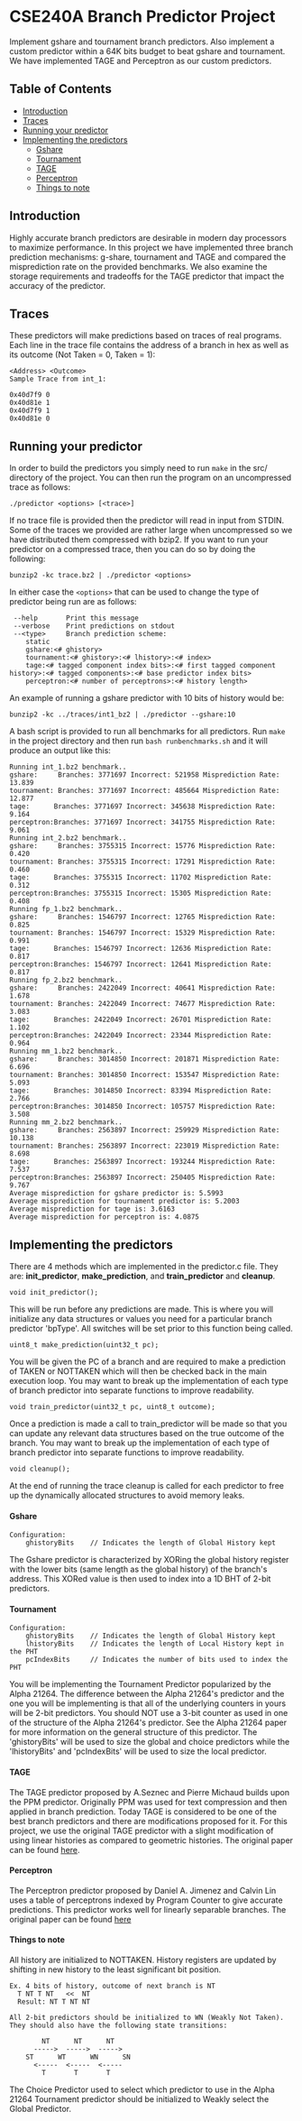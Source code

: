 # CSE240A Branch Predictor Project

Implement gshare and tournament branch predictors. Also implement a custom predictor within a 64K bits budget to beat gshare and tournament. We have implemented TAGE and Perceptron as our custom predictors.

## Table of Contents
  * [Introduction](#introduction)
  * [Traces](#traces)
  * [Running your predictor](#running-your-predictor)
  * [Implementing the predictors](#implementing-the-predictors)
    - [Gshare](#gshare)
    - [Tournament](#tournament)
    - [TAGE](#tage)
    - [Perceptron](#perceptron)
    - [Things to note](#things-to-note)

## Introduction

Highly accurate branch predictors are desirable in modern day processors to maximize performance. In this project we have implemented three branch prediction mechanisms: g-share, tournament and TAGE and compared the misprediction rate on the provided benchmarks. We also examine the storage requirements and tradeoffs for the TAGE predictor that impact the accuracy of the predictor.


## Traces

These predictors will make predictions based on traces of real programs.  Each line in the trace file contains the address of a branch in hex as well as its outcome (Not Taken = 0, Taken = 1):

```
<Address> <Outcome>
Sample Trace from int_1:

0x40d7f9 0
0x40d81e 1
0x40d7f9 1
0x40d81e 0
```


## Running your predictor

In order to build the predictors you simply need to run `make` in the src/ directory of the project.  You can then run the program on an uncompressed trace as follows:   

`./predictor <options> [<trace>]`

If no trace file is provided then the predictor will read in input from STDIN. Some of the traces we provided are rather large when uncompressed so we have distributed them compressed with bzip2. If you want to run your predictor on a compressed trace, then you can do so by doing the following:

`bunzip2 -kc trace.bz2 | ./predictor <options>`

In either case the `<options>` that can be used to change the type of predictor
being run are as follows:

```
 --help       Print this message
 --verbose    Print predictions on stdout
 --<type>     Branch prediction scheme:
    static
    gshare:<# ghistory>
    tournament:<# ghistory>:<# lhistory>:<# index>
    tage:<# tagged component index bits>:<# first tagged component history>:<# tagged components>:<# base predictor index bits>
    perceptron:<# number of perceptrons>:<# history length>

```
An example of running a gshare predictor with 10 bits of history would be:   

`bunzip2 -kc ../traces/int1_bz2 | ./predictor --gshare:10`

A bash script is provided to run all benchmarks for all predictors. Run `make` in the project directory and then run `bash runbenchmarks.sh` and it will produce an output like this:

```
Running int_1.bz2 benchmark..
gshare:     Branches: 3771697 Incorrect: 521958 Misprediction Rate: 13.839
tournament: Branches: 3771697 Incorrect: 485664 Misprediction Rate: 12.877
tage:      Branches: 3771697 Incorrect: 345638 Misprediction Rate: 9.164
perceptron:Branches: 3771697 Incorrect: 341755 Misprediction Rate: 9.061
Running int_2.bz2 benchmark..
gshare:     Branches: 3755315 Incorrect: 15776 Misprediction Rate: 0.420
tournament: Branches: 3755315 Incorrect: 17291 Misprediction Rate: 0.460
tage:      Branches: 3755315 Incorrect: 11702 Misprediction Rate: 0.312
perceptron:Branches: 3755315 Incorrect: 15305 Misprediction Rate: 0.408
Running fp_1.bz2 benchmark..
gshare:     Branches: 1546797 Incorrect: 12765 Misprediction Rate: 0.825
tournament: Branches: 1546797 Incorrect: 15329 Misprediction Rate: 0.991
tage:      Branches: 1546797 Incorrect: 12636 Misprediction Rate: 0.817
perceptron:Branches: 1546797 Incorrect: 12641 Misprediction Rate: 0.817
Running fp_2.bz2 benchmark..
gshare:     Branches: 2422049 Incorrect: 40641 Misprediction Rate: 1.678
tournament: Branches: 2422049 Incorrect: 74677 Misprediction Rate: 3.083
tage:      Branches: 2422049 Incorrect: 26701 Misprediction Rate: 1.102
perceptron:Branches: 2422049 Incorrect: 23344 Misprediction Rate: 0.964
Running mm_1.bz2 benchmark..
gshare:     Branches: 3014850 Incorrect: 201871 Misprediction Rate: 6.696
tournament: Branches: 3014850 Incorrect: 153547 Misprediction Rate: 5.093
tage:      Branches: 3014850 Incorrect: 83394 Misprediction Rate: 2.766
perceptron:Branches: 3014850 Incorrect: 105757 Misprediction Rate: 3.508
Running mm_2.bz2 benchmark..
gshare:     Branches: 2563897 Incorrect: 259929 Misprediction Rate: 10.138
tournament: Branches: 2563897 Incorrect: 223019 Misprediction Rate: 8.698
tage:      Branches: 2563897 Incorrect: 193244 Misprediction Rate: 7.537
perceptron:Branches: 2563897 Incorrect: 250405 Misprediction Rate: 9.767
Average misprediction for gshare predictor is: 5.5993
Average misprediction for tournament predictor is: 5.2003
Average misprediction for tage is: 3.6163
Average misprediction for perceptron is: 4.0875
```

## Implementing the predictors

There are 4 methods which are implemented in the predictor.c file. They are: **init_predictor**, **make_prediction**, and **train_predictor** and **cleanup**.

`void init_predictor();`

This will be run before any predictions are made.  This is where you will initialize any data structures or values you need for a particular branch predictor 'bpType'.  All switches will be set prior to this function being called.

`uint8_t make_prediction(uint32_t pc);`

You will be given the PC of a branch and are required to make a prediction of TAKEN or NOTTAKEN which will then be checked back in the main execution loop. You may want to break up the implementation of each type of branch predictor into separate functions to improve readability.

`void train_predictor(uint32_t pc, uint8_t outcome);`

Once a prediction is made a call to train_predictor will be made so that you can update any relevant data structures based on the true outcome of the branch. You may want to break up the implementation of each type of branch predictor into separate functions to improve readability.

`void cleanup();`

At the end of running the trace cleanup is called for each predictor to free up the dynamically allocated structures to avoid memory leaks.

#### Gshare

```
Configuration:
    ghistoryBits    // Indicates the length of Global History kept
```
The Gshare predictor is characterized by XORing the global history register with the lower bits (same length as the global history) of the branch's address.  This XORed value is then used to index into a 1D BHT of 2-bit predictors.

#### Tournament
```
Configuration:
    ghistoryBits    // Indicates the length of Global History kept
    lhistoryBits    // Indicates the length of Local History kept in the PHT
    pcIndexBits     // Indicates the number of bits used to index the PHT
```

You will be implementing the Tournament Predictor popularized by the Alpha 21264.  The difference between the Alpha 21264's predictor and the one you will be implementing is that all of the underlying counters in yours will be 2-bit predictors.  You should NOT use a 3-bit counter as used in one of the structure of the Alpha 21264's predictor.  See the Alpha 21264 paper for more information on the general structure of this predictor.  The 'ghistoryBits' will be used to size the global and choice predictors while the 'lhistoryBits' and 'pcIndexBits' will be used to size the local predictor.

#### TAGE

The TAGE predictor proposed by A.Seznec and Pierre Michaud builds upon the PPM predictor. Originally PPM was used for text compression and then applied in branch prediction. Today TAGE is considered to be one of the best branch predictors and there are modifications proposed for it. For this project, we use the original TAGE predictor with a slight modification of using linear histories as compared to geometric histories. The original paper can be found [here](https://www.irisa.fr/caps/people/seznec/JILP-COTTAGE.pdf).

#### Perceptron

The Perceptron predictor proposed by Daniel A. Jimenez and Calvin Lin uses a table of perceptrons indexed by Program Counter to give accurate predictions. This predictor works well for linearly separable branches. The original paper can be found [here](https://www.cs.utexas.edu/~lin/papers/hpca01.pdf)

#### Things to note

All history are initialized to NOTTAKEN.  History registers are updated by shifting in new history to the least significant bit position.
```
Ex. 4 bits of history, outcome of next branch is NT
  T NT T NT   <<  NT
  Result: NT T NT NT
```
```
All 2-bit predictors should be initialized to WN (Weakly Not Taken).
They should also have the following state transitions:

        NT      NT      NT
      ----->  ----->  ----->
    ST      WT      WN      SN
      <-----  <-----  <-----
        T       T       T
```

The Choice Predictor used to select which predictor to use in the Alpha 21264 Tournament predictor should be initialized to Weakly select the Global Predictor.

